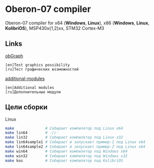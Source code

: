 # Oberon-07 compiler

 Oberon-07 compiler for x64 (**Windows**, **Linux**), x86 (**Windows**, **Linux**, **KolibriOS**), MSP430x{1,2}xx, STM32 Cortex-M3

## Links

[obGraph](https://github.com/prospero78/obGraph)

```text
[en]Test graphics possibility
[ru]Тест графических возможностей
```

[additional-modules](https://github.com/VadimAnIsaev/Oberon-07-additional-modules)

```text
[en]Additional modules
[ru]Дополнительные модули
```

## Цели сборки

Linux

```bash
make              # Собирает компилятор под Linux x64
make lin64        # -//-
make lin32        # Собирает компилятор под Linux x32
make lin64sample1 # Собирает и запускает пример-1 под Linux x64
make lin64sample2 # Собирает и запускает пример-2 под Linux x64
make win64        # Собирает компилятор под Windows x64
make win32        # Собирает компилятор под Windows x32
make kos          # Собирает компилятор под KolibriOS
```
